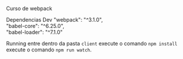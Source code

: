 Curso de webpack

Dependencias 
    Dev
            "webpack": "^3.1.0",     
    		"babel-core": "^6.25.0",  
    		"babel-loader": "^7.1.0"  

Running
    entre dentro da pasta `client` 
        execute o comando `npm install` 
        execute o comando `npm run watch`.  